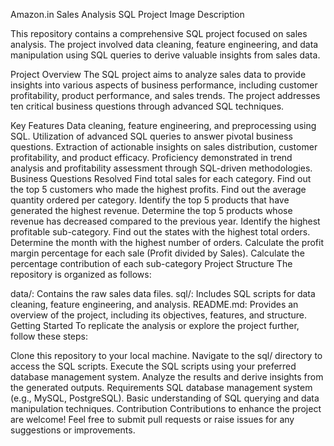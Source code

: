 Amazon.in Sales Analysis SQL Project
Image Description

This repository contains a comprehensive SQL project focused on sales analysis. The project involved data cleaning, feature engineering, and data manipulation using SQL queries to derive valuable insights from sales data.

Project Overview
The SQL project aims to analyze sales data to provide insights into various aspects of business performance, including customer profitability, product performance, and sales trends. The project addresses ten critical business questions through advanced SQL techniques.

Key Features
Data cleaning, feature engineering, and preprocessing using SQL.
Utilization of advanced SQL queries to answer pivotal business questions.
Extraction of actionable insights on sales distribution, customer profitability, and product efficacy.
Proficiency demonstrated in trend analysis and profitability assessment through SQL-driven methodologies.
Business Questions Resolved
Find total sales for each category.
Find out the top 5 customers who made the highest profits.
Find out the average quantity ordered per category.
Identify the top 5 products that have generated the highest revenue.
Determine the top 5 products whose revenue has decreased compared to the previous year.
Identify the highest profitable sub-category.
Find out the states with the highest total orders.
Determine the month with the highest number of orders.
Calculate the profit margin percentage for each sale (Profit divided by Sales).
Calculate the percentage contribution of each sub-category
Project Structure
The repository is organized as follows:

data/: Contains the raw sales data files.
sql/: Includes SQL scripts for data cleaning, feature engineering, and analysis.
README.md: Provides an overview of the project, including its objectives, features, and structure.
Getting Started
To replicate the analysis or explore the project further, follow these steps:

Clone this repository to your local machine.
Navigate to the sql/ directory to access the SQL scripts.
Execute the SQL scripts using your preferred database management system.
Analyze the results and derive insights from the generated outputs.
Requirements
SQL database management system (e.g., MySQL, PostgreSQL).
Basic understanding of SQL querying and data manipulation techniques.
Contribution
Contributions to enhance the project are welcome! Feel free to submit pull requests or raise issues for any suggestions or improvements.
